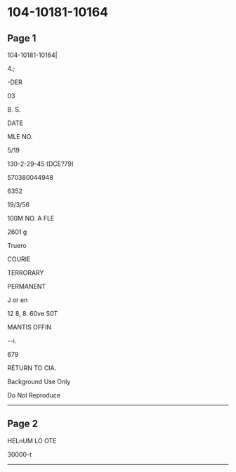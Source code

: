 # 104-10181-10164

## Page 1

104-10181-10164|

4.;

-DER

03

B. S.

DATE

MLE NO.

5/19

130-2-29-45 (DCE?79)

570380044948

6352

19/3/56

100M NO. A FLE

2601 g

Truero

COURIE

TERRORARY

PERMANENT

J or en

12 8, 8. 60ve S0T

MANTIS OFFIN

--i.

679

RÉTURN TO CIA.

Background Use Only

Do Nol Reproduce

---

## Page 2

HELnUM LO OTE

30000-t

---


